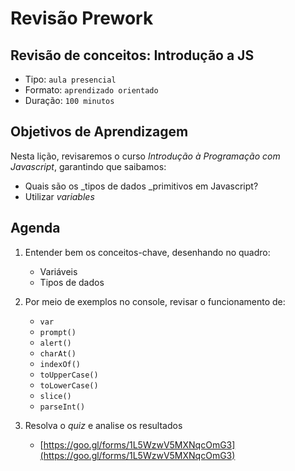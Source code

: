 # Revisão Prework

## Revisão de conceitos: Introdução a JS

* Tipo: `aula presencial`
* Formato: `aprendizado orientado`
* Duração: `100 minutos`

## Objetivos de Aprendizagem

Nesta lição, revisaremos o curso _Introdução à Programação com Javascript_, garantindo que saibamos:

* Quais são os _tipos de dados _primitivos em Javascript?
* Utilizar _variables_

## Agenda

1. Entender bem os conceitos-chave, desenhando no quadro:
   * Variáveis
   * Tipos de dados
2. Por meio de exemplos no console, revisar o funcionamento de:

   * `var`
   * `prompt()`
   * `alert()`
   * `charAt()`
   * `indexOf()`
   * `toUpperCase()`
   * `toLowerCase()`
   * `slice()`
   * `parseInt()`

3. Resolva o _quiz_ e analise os resultados
   * [https://goo.gl/forms/1L5WzwV5MXNqcOmG3](https://goo.gl/forms/1L5WzwV5MXNqcOmG3)



